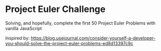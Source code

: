 # Project Euler Challenge

Solving, and hopefully, complete the first 50 Project Euler Problems with vanilla JavaScript

Inspired by: https://blog.usejournal.com/consider-yourself-a-developer-you-should-solve-the-project-euler-problems-ed8d13397c9c
